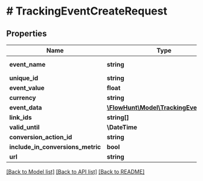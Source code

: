 # # TrackingEventCreateRequest

## Properties

Name | Type | Description | Notes
------------ | ------------- | ------------- | -------------
**event_name** | **string** | The name of the event |
**unique_id** | **string** |  | [optional]
**event_value** | **float** |  | [optional]
**currency** | **string** |  | [optional]
**event_data** | [**\FlowHunt\Model\TrackingEventData[]**](TrackingEventData.md) |  | [optional]
**link_ids** | **string[]** |  | [optional]
**valid_until** | **\DateTime** |  | [optional]
**conversion_action_id** | **string** |  | [optional]
**include_in_conversions_metric** | **bool** |  | [optional]
**url** | **string** |  | [optional]

[[Back to Model list]](../../README.md#models) [[Back to API list]](../../README.md#endpoints) [[Back to README]](../../README.md)
